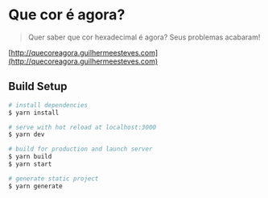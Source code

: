 # Que cor é agora?

> Quer saber que cor hexadecimal é agora? Seus problemas acabaram!

[http://quecoreagora.guilhermeesteves.com](http://quecoreagora.guilhermeesteves.com)

## Build Setup

``` bash
# install dependencies
$ yarn install

# serve with hot reload at localhost:3000
$ yarn dev

# build for production and launch server
$ yarn build
$ yarn start

# generate static project
$ yarn generate
```
